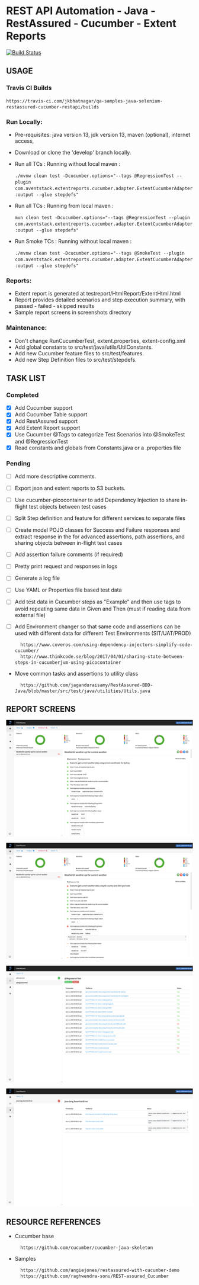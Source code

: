 # REST API Automation - Java - RestAssured - Cucumber - Extent Reports

[![Build Status](https://travis-ci.com/jkbhatnagar/qa-samples-java-selenium-restassured-cucumber-restapi.svg?branch=develop)](https://travis-ci.com/jkbhatnagar/qa-samples-java-selenium-restassured-cucumber-restapi)

## USAGE

### Travis CI Builds

    https://travis-ci.com/jkbhatnagar/qa-samples-java-selenium-restassured-cucumber-restapi/builds
    

### Run Locally:
 - Pre-requisites: java version 13, jdk version 13, maven (optional), internet access, 
 - Download or clone the 'develop' branch locally.
 - Run all TCs : Running without local maven : 
 
     ```./mvnw clean test -Dcucumber.options="--tags @RegressionTest --plugin com.aventstack.extentreports.cucumber.adapter.ExtentCucumberAdapter:output --glue stepdefs"```
 - Run all TCs : Running from local maven : 
 
    ```mvn clean test -Dcucumber.options="--tags @RegressionTest --plugin com.aventstack.extentreports.cucumber.adapter.ExtentCucumberAdapter:output --glue stepdefs"```
 - Run Smoke TCs : Running without local maven : 
 
    ```./mvnw clean test -Dcucumber.options="--tags @SmokeTest --plugin com.aventstack.extentreports.cucumber.adapter.ExtentCucumberAdapter:output --glue stepdefs"```

### Reports:
 - Extent report is generated at testreport/HtmlReport/ExtentHtml.html
 - Report provides detailed scenarios and step execution summary, with passed - failed - skipped results
 - Sample report screens in screenshots directory

### Maintenance:
- Don't change RunCucumberTest, extent.properties, extent-config.xml
- Add global constants to src/test/java/utils/UtilConstants.
- Add new Cucumber feature files to src/test/features.
- Add new Step Definition files to src/test/stepdefs.

## TASK LIST

### Completed
- [x] Add Cucumber support
- [x] Add Cucumber Table support
- [x] Add RestAssured support
- [x] Add Extent Report support
- [x] Use Cucumber @Tags to categorize Test Scenarios into @SmokeTest and @RegressionTest
- [x] Read constants and globals from Constants.java or a .properties file

### Pending
- [ ] Add more descriptive comments.
- [ ] Export json and extent reports to S3 buckets.
- [ ] Use cucumber-picocontainer to add Dependency Injection to share in-flight test objects between test cases
- [ ] Split Step definition and feature for different services to separate files
- [ ] Create model POJO classes for Success and Failure responses and extract response in the for advanced assertions, path assertions, and sharing objects between in-flight test cases
- [ ] Add assertion failure comments (if required)
- [ ] Pretty print request and responses in logs
- [ ] Generate a log file
- [ ] Use YAML or Properties file based test data
- [ ] Add test data in Cucumber steps as "Example" and then use <placeholder> tags to avoid repeating same data in Given and Then (must if reading data from external file)
- [ ] Add Environment changer so that same code and assertions can be used with different data for different Test Environments (SIT/UAT/PROD)

        https://www.coveros.com/using-dependency-injectors-simplify-code-cucumber/
        http://www.thinkcode.se/blog/2017/04/01/sharing-state-between-steps-in-cucumberjvm-using-picocontainer

- Move common tasks and assertions to utility class

        https://github.com/jaganduraisamy/RestAssured-BDD-Java/blob/master/src/test/java/utilities/Utils.java

## REPORT SCREENS

![Dashboard-All](/screenshots/Dashboard-All.png)

![Dashboard-Failed](/screenshots/Dashboard-Failed.png)

![TestGroups](/screenshots/TestGroups.png)

![Defects](/screenshots/Defects.png)


## RESOURCE REFERENCES
- Cucumber base

        https://github.com/cucumber/cucumber-java-skeleton

- Samples

        https://github.com/angiejones/restassured-with-cucumber-demo
        https://github.com/raghwendra-sonu/REST-assured_Cucumber
